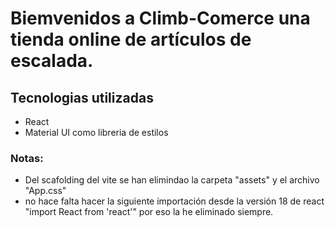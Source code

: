 # Biemvenidos a Climb-Comerce una tienda online de artículos de escalada.

## Tecnologias utilizadas

- React
- Material UI como libreria de estilos

### Notas:

- Del scafolding del vite se han elimindao la carpeta "assets" y el archivo "App.css"
- no hace falta hacer la siguiente importación desde la versión 18 de react "import React from 'react'" por eso la he eliminado siempre.
